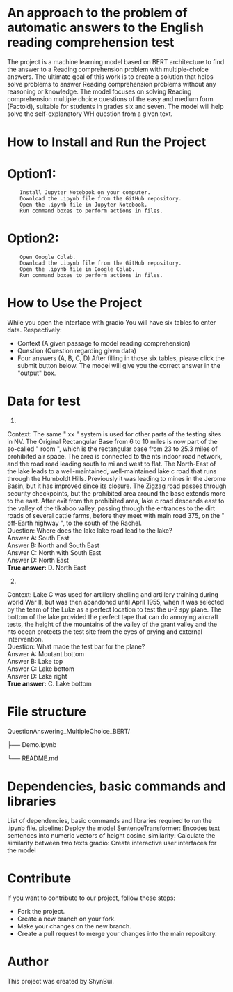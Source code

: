 # An approach to the problem of automatic answers to the English reading comprehension test
The project is a machine learning model based on BERT architecture to find the answer to a Reading comprehension problem with multiple-choice answers. The ultimate goal of this work is to create a solution that helps solve problems to answer Reading comprehension problems without any reasoning or knowledge. The model focuses on solving Reading comprehension multiple choice questions of the easy and medium form (Factoid), suitable for students in grades six and seven. The model will help solve the self-explanatory WH question from a given text.

# How to Install and Run the Project
# Option1: 
        Install Jupyter Notebook on your computer.
        Download the .ipynb file from the GitHub repository.
        Open the .ipynb file in Jupyter Notebook.
        Run command boxes to perform actions in files.
# Option2:
        Open Google Colab.
        Download the .ipynb file from the GitHub repository.
        Open the .ipynb file in Google Colab.
        Run command boxes to perform actions in files.
        
# How to Use the Project
While you open the interface with gradio
You will have six tables to enter data. Respectively: 
+ Context (A given passage to model reading comprehension)
+ Question (Question regarding given data)
+ Four answers (A, B, C, D)
After filling in those six tables, please click the submit button below.
The model will give you the correct answer in the "output" box.

# Data for test
1.
Context: The same " xx " system is used for other parts of the testing sites in NV. The Original Rectangular Base from 6 to 10 miles is now part of the so-called " room ", which is the rectangular base from 23 to 25.3 miles of prohibited air space. The area is connected to the nts indoor road network, and the road road leading south to mi and west to flat. The North-East of the lake leads to a well-maintained, well-maintained lake c road that runs through the Humboldt Hills. Previously it was leading to mines in the Jerome Basin, but it has improved since its closure. The Zigzag road passes through security checkpoints, but the prohibited area around the base extends more to the east. After exit from the prohibited area, lake c road descends east to the valley of the tikaboo valley, passing through the entrances to the dirt roads of several cattle farms, before they meet with main road 375, on the " off-Earth highway ", to the south of the Rachel. <br>
Question: Where does the lake lake road lead to the lake?<br>
Answer A: South East<br>
Answer B: North and South East<br>
Answer C: North with  South East<br>
Answer D: North East<br>
**True answer:** D. North East<br>

2.
Context: Lake C was used for artillery shelling and artillery training during world War II, but was then abandoned until April 1955, when it was selected by the team of the Luke as a perfect location to test the u-2 spy plane. The bottom of the lake provided the perfect tape that can do annoying aircraft tests, the height of the mountains of the valley of the grant valley and the nts ocean protects the test site from the eyes of prying and external intervention.<br>
Question: What made the test bar for the plane?<br>
Answer A: Moutant bottom<br>
Answer B: Lake top<br>
Answer C: Lake bottom<br>
Answer D: Lake right<br>
**True answer:** C. Lake bottom<br>

# File structure
QuestionAnswering_MultipleChoice_BERT/

├── Demo.ipynb

└── README.md

# Dependencies, basic commands and libraries
List of dependencies, basic commands and libraries required to run the .ipynb file.
pipeline: Deploy the model
SentenceTransformer: Encodes text sentences into numeric vectors of height
cosine_similarity: Calculate the similarity between two texts
gradio: Create interactive user interfaces for the model

# Contribute
If you want to contribute to our project, follow these steps:

- Fork the project.
- Create a new branch on your fork.
- Make your changes on the new branch.
- Create a pull request to merge your changes into the main repository.

# Author 
This project was created by ShynBui.
